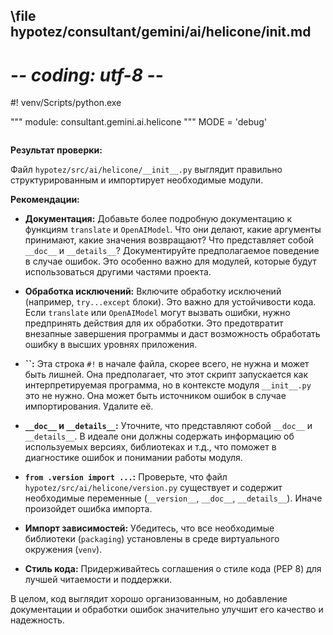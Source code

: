 ## \file hypotez/consultant/gemini/ai/helicone/__init__.md
# -*- coding: utf-8 -*-
#! venv/Scripts/python.exe

""" module: consultant.gemini.ai.helicone """
MODE = 'debug'
```
```

**Результат проверки:**

Файл `hypotez/src/ai/helicone/__init__.py` выглядит правильно структурированным и импортирует необходимые модули.

**Рекомендации:**

* **Документация:**  Добавьте более подробную документацию к функциям `translate` и `OpenAIModel`. Что они делают, какие аргументы принимают, какие значения возвращают?  Что представляет собой `__doc__` и `__details__`?  Документируйте предполагаемое поведение в случае ошибок.  Это особенно важно для модулей, которые будут использоваться другими частями проекта.

* **Обработка исключений:** Включите обработку исключений (например, `try...except` блоки).  Это важно для устойчивости кода.  Если `translate` или `OpenAIModel` могут вызвать ошибки, нужно предпринять действия для их обработки.  Это предотвратит внезапные завершения программы и даст возможность обработать ошибку в высших уровнях приложения.

* **``:**  Эта строка `#!` в начале файла,  скорее всего, не нужна и может быть лишней. Она предполагает, что этот скрипт запускается как интерпретируемая программа, но в контексте модуля `__init__.py` это не нужно. Она может быть источником ошибок в случае импортирования.  Удалите её.

* **`__doc__` и `__details__`:**  Уточните, что представляют собой `__doc__` и `__details__`.  В идеале они должны содержать информацию об используемых версиях, библиотеках и т.д., что поможет в диагностике ошибок и понимании работы модуля.

* **`from .version import ...`:**  Проверьте, что файл `hypotez/src/ai/helicone/version.py` существует и содержит необходимые переменные (`__version__`, `__doc__`, `__details__`).  Иначе произойдет ошибка импорта.

* **Импорт зависимостей:** Убедитесь, что все необходимые библиотеки (`packaging`) установлены в среде виртуального окружения (`venv`).

* **Стиль кода:**  Придерживайтесь соглашения о стиле кода (PEP 8) для лучшей читаемости и поддержки.


В целом, код выглядит хорошо организованным, но добавление документации и обработки ошибок значительно улучшит его качество и надежность.
